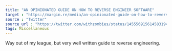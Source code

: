 ```yaml
---
title: "AN OPINIONATED GUIDE ON HOW TO REVERSE ENGINEER SOFTWARE"
target : "https://margin.re/media/an-opinionated-guide-on-how-to-reverse-engineer-software-part-1.aspx"
source : "Twitter"
source_url : "https://twitter.com/withzombies/status/1455569156145831942?t=LnpzDEsvXvYrGcg-xnH1Tg&s=19"
tags: Miscellaneous
---
```


Way out of my league, but very well written guide to reverse engineering.